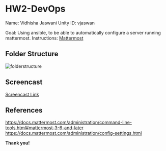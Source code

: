 # HW2-DevOps

Name: Vidhisha Jaswani Unity ID: vjaswan

Goal: Using ansible, to be able to automatically configure a server running mattermost.
Instructions: [Mattermost](https://docs.mattermost.com/install/install-ubuntu-1604.html)

## Folder Structure

![folderstructure](images/folderstructure)



## Screencast
[Screencast Link]()


## References
https://docs.mattermost.com/administration/command-line-tools.html#mattermost-3-6-and-later
https://docs.mattermost.com/administration/config-settings.html

**Thank you!**
